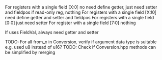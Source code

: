 For registers with a single field [X:0]
    no need define getter, just need setter and fieldpos
    if read-only reg, nothing
For registers with a single field [X:!0]
    need define getter and setter and fieldpos
For registers with a single field [0:0]
    just need setter
For register with a single field [7:0]
    nothing

If uses FieldVal, always need getter and setter

TODO: For all from_x in Conversion, verify if argument data type is suitable e.g. used u8 instead of u16?
TODO: Check if Conversion.hpp methods can be simplified by merging